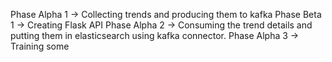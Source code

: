 Phase Alpha 1 -> Collecting trends and producing them to kafka
Phase Beta 1 -> Creating Flask API
Phase Alpha 2 -> Consuming the trend details and putting them in elasticsearch using kafka connector.
Phase Alpha 3 -> Training some 